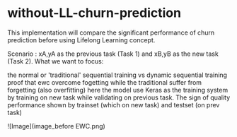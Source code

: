 # without-LL-churn-prediction
This implementation will compare the significant performance of churn prediction before using Lifelong Learning concept.

Scenario : xA,yA as the previous task (Task 1) and xB,yB as the new task (Task 2). What we want to focus:

the normal or 'traditional' sequential training vs dynamic sequential training
proof that ewc overcome fogetting while the traditional suffer from forgetting (also overfitting)
here the model use Keras as the training system by training on new task while validating on previous task. The sign of quality performance shown by trainset (which on new task) and testset (on prev task)

![Image](image_before EWC.png)

